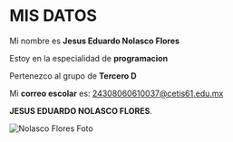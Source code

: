 # MIS DATOS
Mi nombre es **Jesus Eduardo Nolasco Flores**


Estoy en la especialidad de **programacion**


Pertenezco al grupo de **Tercero D**


Mi **correo escolar** es: 24308060610037@cetis61.edu.mx


**JESUS EDUARDO NOLASCO FLORES**.

![Nolasco Flores Foto](https://github.com/JesusNolasco35/Mi-primer-repositorio-3-semestre/blob/main/yo_resized.jpg?raw=true)
